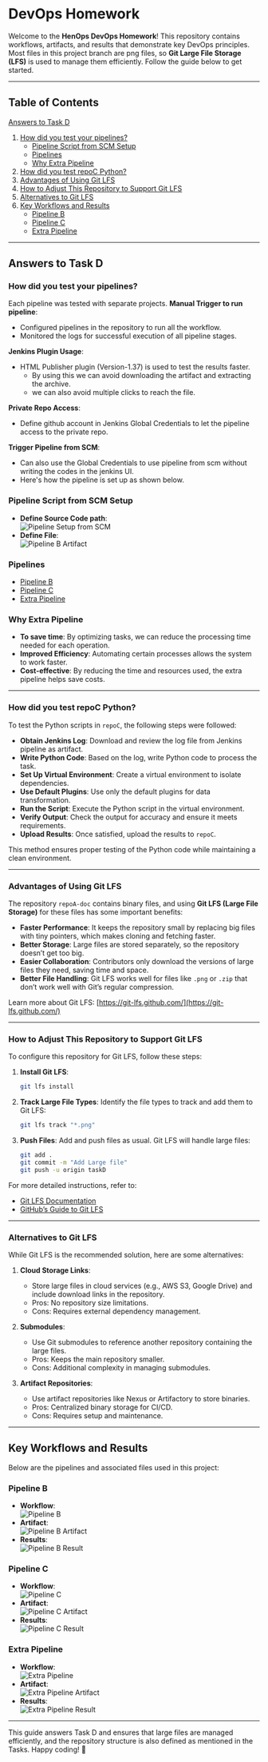 # DevOps Homework

Welcome to the **HenOps DevOps Homework**! This repository contains workflows, artifacts, and results that demonstrate key DevOps principles. Most files in this project branch are png files, so **Git Large File Storage (LFS)** is used to manage them efficiently. Follow the guide below to get started.

---

## Table of Contents
[Answers to Task D](#answers-to-task-d)
1. [How did you test your pipelines?](#how-did-you-test-your-pipelines)
   - [Pipeline Script from SCM Setup](#pipeline-script-from-scm-setup)
   - [Pipelines](#pipelines)
   - [Why Extra Pipeline](#why-extra-pipeline)
2. [How did you test repoC Python?](#how-did-you-test-repoc-python)
3. [Advantages of Using Git LFS](#advantages-of-using-git-lfs)
4. [How to Adjust This Repository to Support Git LFS](#how-to-adjust-this-repository-to-support-git-lfs)
5. [Alternatives to Git LFS](#alternatives-to-git-lfs)
6. [Key Workflows and Results](#key-workflows-and-results)
   - [Pipeline B](#pipeline-b)
   - [Pipeline C](#pipeline-c)
   - [Extra Pipeline](#extra-pipeline)

---

## Answers to Task D

### How did you test your pipelines?

Each pipeline was tested with separate projects.
**Manual Trigger to run pipeline**: 
   - Configured pipelines in the repository to run all the workflow.
   - Monitored the logs for successful execution of all pipeline stages.

**Jenkins Plugin Usage**: 
   - HTML Publisher plugin (Version-1.37) is used to test the results faster.
     - By using this we can avoid downloading the artifact and extracting the archive.
     - we can also avoid multiple clicks to reach the file.

**Private Repo Access**: 
   - Define github account in Jenkins Global Credentials to let the pipeline access to the private repo.

**Trigger Pipeline from SCM**: 
   - Can also use the Global Credentials to use pipeline from scm without writing the codes in the jenkins UI.
   - Here's how the pipeline is set up as shown below.

### Pipeline Script from SCM Setup
- **Define Source Code path**:  
  ![Pipeline Setup from SCM](pipeline_setup_cred.png)
- **Define File**:  
  ![Pipeline B Artifact](pipeline_setup_script.png)

### Pipelines
- [Pipeline B](#pipeline-b)
- [Pipeline C](#pipeline-c)
- [Extra Pipeline](#extra-pipeline)

### Why Extra Pipeline
- **To save time**: By optimizing tasks, we can reduce the processing time needed for each operation.
- **Improved Efficiency**: Automating certain processes allows the system to work faster.
- **Cost-effective**: By reducing the time and resources used, the extra pipeline helps save costs.

---

### How did you test repoC Python?

To test the Python scripts in `repoC`, the following steps were followed:
- **Obtain Jenkins Log**: Download and review the log file from Jenkins pipeline as artifact.
- **Write Python Code**: Based on the log, write Python code to process the task.
- **Set Up Virtual Environment**: Create a virtual environment to isolate dependencies.
- **Use Default Plugins**: Use only the default plugins for data transformation.
- **Run the Script**: Execute the Python script in the virtual environment.
- **Verify Output**: Check the output for accuracy and ensure it meets requirements.
- **Upload Results**: Once satisfied, upload the results to `repoC`.

This method ensures proper testing of the Python code while maintaining a clean environment.

---

### Advantages of Using Git LFS
The repository `repoA-doc` contains binary files, and using **Git LFS (Large File Storage)** for these files has some important benefits:

- **Faster Performance**: It keeps the repository small by replacing big files with tiny pointers, which makes cloning and fetching faster.
- **Better Storage**: Large files are stored separately, so the repository doesn’t get too big.
- **Easier Collaboration**: Contributors only download the versions of large files they need, saving time and space.
- **Better File Handling**: Git LFS works well for files like `.png` or `.zip` that don’t work well with Git’s regular compression.

Learn more about Git LFS: [https://git-lfs.github.com/](https://git-lfs.github.com/)

---

### How to Adjust This Repository to Support Git LFS

To configure this repository for Git LFS, follow these steps:

1. **Install Git LFS**:
   ```bash
   git lfs install
   ```
2. **Track Large File Types**:
   Identify the file types to track and add them to Git LFS:
   ```bash
   git lfs track "*.png"
   ```
3. **Push Files**:
   Add and push files as usual. Git LFS will handle large files:
   ```bash
   git add .
   git commit -m "Add Large file"
   git push -u origin taskD
   ```

For more detailed instructions, refer to:  
- [Git LFS Documentation](https://git-lfs.github.com/)  
- [GitHub’s Guide to Git LFS](https://docs.github.com/en/repositories/working-with-files/managing-large-files)  

---

### Alternatives to Git LFS

While Git LFS is the recommended solution, here are some alternatives:
1. **Cloud Storage Links**:
   - Store large files in cloud services (e.g., AWS S3, Google Drive) and include download links in the repository.
   - Pros: No repository size limitations.
   - Cons: Requires external dependency management.

2. **Submodules**:
   - Use Git submodules to reference another repository containing the large files.
   - Pros: Keeps the main repository smaller.
   - Cons: Additional complexity in managing submodules.

3. **Artifact Repositories**:
   - Use artifact repositories like Nexus or Artifactory to store binaries.
   - Pros: Centralized binary storage for CI/CD.
   - Cons: Requires setup and maintenance.

---

## Key Workflows and Results

Below are the pipelines and associated files used in this project:

### Pipeline B
- **Workflow**:  
  ![Pipeline B](pipelineB.png)
- **Artifact**:  
  ![Pipeline B Artifact](pipelineB_artifact.png)
- **Results**:  
  ![Pipeline B Result](pipelineB_results.png)

### Pipeline C
- **Workflow**:  
  ![Pipeline C](pipelineC.png)
- **Artifact**:  
  ![Pipeline C Artifact](pipelineC_artifacts.png)
- **Results**:  
  ![Pipeline C Result](pipelineC_results.png)

### Extra Pipeline
- **Workflow**:  
  ![Extra Pipeline](extra_pipeline.png)
- **Artifact**:  
  ![Extra Pipeline Artifact](extra_pipeline_artifacts.png)
- **Results**:  
  ![Extra Pipeline Result](extra_pipeline_results.png)

---

This guide answers Task D and ensures that large files are managed efficiently, and the repository structure is also defined as mentioned in the Tasks. Happy coding! 🚀
